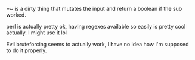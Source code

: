=~ is a dirty thing that mutates the input and return a boolean if the sub worked.

perl is actually pretty ok, having regexes available so easily is pretty cool actually.
I might use it lol

Evil bruteforcing seems to actually work, I have no idea how I'm supposed to do it properly.
